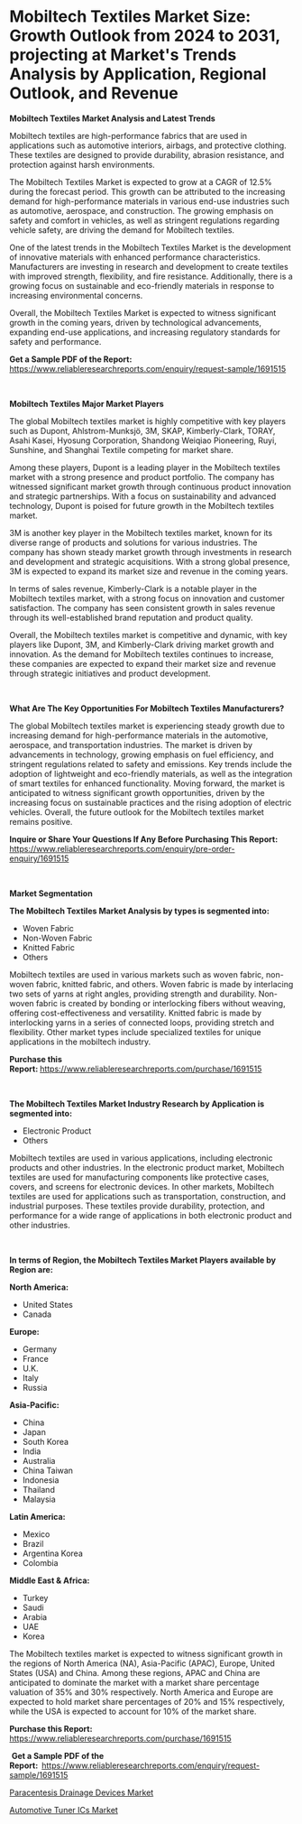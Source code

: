 <p><h1>Mobiltech Textiles Market Size: Growth Outlook from 2024 to 2031, projecting at Market's Trends Analysis by Application, Regional Outlook, and Revenue</h1></p><p><strong>Mobiltech Textiles Market Analysis and Latest Trends</strong></p>
<p><p>Mobiltech textiles are high-performance fabrics that are used in applications such as automotive interiors, airbags, and protective clothing. These textiles are designed to provide durability, abrasion resistance, and protection against harsh environments.</p><p>The Mobiltech Textiles Market is expected to grow at a CAGR of 12.5% during the forecast period. This growth can be attributed to the increasing demand for high-performance materials in various end-use industries such as automotive, aerospace, and construction. The growing emphasis on safety and comfort in vehicles, as well as stringent regulations regarding vehicle safety, are driving the demand for Mobiltech textiles.</p><p>One of the latest trends in the Mobiltech Textiles Market is the development of innovative materials with enhanced performance characteristics. Manufacturers are investing in research and development to create textiles with improved strength, flexibility, and fire resistance. Additionally, there is a growing focus on sustainable and eco-friendly materials in response to increasing environmental concerns.</p><p>Overall, the Mobiltech Textiles Market is expected to witness significant growth in the coming years, driven by technological advancements, expanding end-use applications, and increasing regulatory standards for safety and performance.</p></p>
<p><strong>Get a Sample PDF of the Report:&nbsp;</strong> <a href="https://www.reliableresearchreports.com/enquiry/request-sample/1691515">https://www.reliableresearchreports.com/enquiry/request-sample/1691515</a></p>
<p>&nbsp;</p>
<p><strong>Mobiltech Textiles Major Market Players</strong></p>
<p><p>The global Mobiltech textiles market is highly competitive with key players such as Dupont, Ahlstrom-Munksjö, 3M, SKAP, Kimberly-Clark, TORAY, Asahi Kasei, Hyosung Corporation, Shandong Weiqiao Pioneering, Ruyi, Sunshine, and Shanghai Textile competing for market share.</p><p>Among these players, Dupont is a leading player in the Mobiltech textiles market with a strong presence and product portfolio. The company has witnessed significant market growth through continuous product innovation and strategic partnerships. With a focus on sustainability and advanced technology, Dupont is poised for future growth in the Mobiltech textiles market.</p><p>3M is another key player in the Mobiltech textiles market, known for its diverse range of products and solutions for various industries. The company has shown steady market growth through investments in research and development and strategic acquisitions. With a strong global presence, 3M is expected to expand its market size and revenue in the coming years.</p><p>In terms of sales revenue, Kimberly-Clark is a notable player in the Mobiltech textiles market, with a strong focus on innovation and customer satisfaction. The company has seen consistent growth in sales revenue through its well-established brand reputation and product quality.</p><p>Overall, the Mobiltech textiles market is competitive and dynamic, with key players like Dupont, 3M, and Kimberly-Clark driving market growth and innovation. As the demand for Mobiltech textiles continues to increase, these companies are expected to expand their market size and revenue through strategic initiatives and product development.</p></p>
<p>&nbsp;</p>
<p><strong>What Are The Key Opportunities For Mobiltech Textiles Manufacturers?</strong></p>
<p><p>The global Mobiltech textiles market is experiencing steady growth due to increasing demand for high-performance materials in the automotive, aerospace, and transportation industries. The market is driven by advancements in technology, growing emphasis on fuel efficiency, and stringent regulations related to safety and emissions. Key trends include the adoption of lightweight and eco-friendly materials, as well as the integration of smart textiles for enhanced functionality. Moving forward, the market is anticipated to witness significant growth opportunities, driven by the increasing focus on sustainable practices and the rising adoption of electric vehicles. Overall, the future outlook for the Mobiltech textiles market remains positive.</p></p>
<p><strong>Inquire or Share Your Questions If Any Before Purchasing This Report:</strong> <a href="https://www.reliableresearchreports.com/enquiry/pre-order-enquiry/1691515">https://www.reliableresearchreports.com/enquiry/pre-order-enquiry/1691515</a></p>
<p>&nbsp;</p>
<p><strong>Market Segmentation</strong></p>
<p><strong>The Mobiltech Textiles Market Analysis by types is segmented into:</strong></p>
<p><ul><li>Woven Fabric</li><li>Non-Woven Fabric</li><li>Knitted Fabric</li><li>Others</li></ul></p>
<p><p>Mobiltech textiles are used in various markets such as woven fabric, non-woven fabric, knitted fabric, and others. Woven fabric is made by interlacing two sets of yarns at right angles, providing strength and durability. Non-woven fabric is created by bonding or interlocking fibers without weaving, offering cost-effectiveness and versatility. Knitted fabric is made by interlocking yarns in a series of connected loops, providing stretch and flexibility. Other market types include specialized textiles for unique applications in the mobiltech industry.</p></p>
<p><strong>Purchase this Report:&nbsp;</strong><a href="https://www.reliableresearchreports.com/purchase/1691515">https://www.reliableresearchreports.com/purchase/1691515</a></p>
<p>&nbsp;</p>
<p><strong>The Mobiltech Textiles Market Industry Research by Application is segmented into:</strong></p>
<p><ul><li>Electronic Product</li><li>Others</li></ul></p>
<p><p>Mobiltech textiles are used in various applications, including electronic products and other industries. In the electronic product market, Mobiltech textiles are used for manufacturing components like protective cases, covers, and screens for electronic devices. In other markets, Mobiltech textiles are used for applications such as transportation, construction, and industrial purposes. These textiles provide durability, protection, and performance for a wide range of applications in both electronic product and other industries.</p></p>
<p>&nbsp;</p>
<p><strong>In terms of Region, the Mobiltech Textiles Market Players available by Region are:</strong></p>
<p>
    <p> <strong> North America: </strong>
        <ul>
            <li>United States</li>
            <li>Canada</li>
        </ul>
        </p> 
    <p> <strong> Europe: </strong>
        <ul>
            <li>Germany</li>
            <li>France</li>
            <li>U.K.</li>
            <li>Italy</li>
            <li>Russia</li>
        </ul>
        </p> 
    <p> <strong> Asia-Pacific: </strong>
        <ul>
            <li>China</li>
            <li>Japan</li>
            <li>South Korea</li>
            <li>India</li>
            <li>Australia</li>
            <li>China Taiwan</li>
            <li>Indonesia</li>
            <li>Thailand</li>
            <li>Malaysia</li>
        </ul>
        </p> 
    <p> <strong> Latin America: </strong>
        <ul>
            <li>Mexico</li>
            <li>Brazil</li>
            <li>Argentina Korea</li>
            <li>Colombia</li>
        </ul>
        </p> 
    <p> <strong> Middle East & Africa: </strong>
        <ul>
            <li>Turkey</li>
            <li>Saudi</li>
            <li>Arabia</li>
            <li>UAE</li>
            <li>Korea</li>
        </ul>
    </p>
    </p>
<p><p>The Mobiltech textiles market is expected to witness significant growth in the regions of North America (NA), Asia-Pacific (APAC), Europe, United States (USA) and China. Among these regions, APAC and China are anticipated to dominate the market with a market share percentage valuation of 35% and 30% respectively. North America and Europe are expected to hold market share percentages of 20% and 15% respectively, while the USA is expected to account for 10% of the market share.</p></p>
<p><strong>Purchase this Report: </strong><a href="https://www.reliableresearchreports.com/purchase/1691515">https://www.reliableresearchreports.com/purchase/1691515</a></p>
<p>&nbsp;<strong>Get a Sample PDF of the Report:&nbsp;&nbsp;</strong><a href="https://www.reliableresearchreports.com/enquiry/request-sample/1691515">https://www.reliableresearchreports.com/enquiry/request-sample/1691515</a></p>
<p><strong></strong></p>
<p><p><a href="https://issuu.com/reportprime-2/docs/paracentesis-drainage-devices-market-size-2030.ppt">Paracentesis Drainage Devices Market</a></p><p><a href="https://issuu.com/reportprime-2/docs/automotive-tuner-ics-market-size-2030.pptx">Automotive Tuner ICs Market</a></p></p>